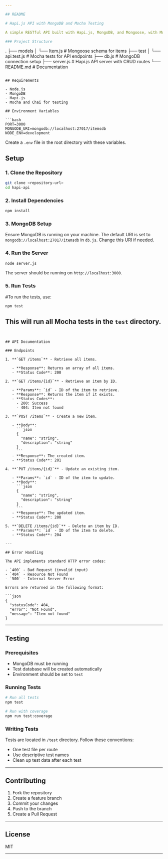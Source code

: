 ```yaml
---

## README

# Hapi.js API with MongoDB and Mocha Testing

A simple RESTful API built with Hapi.js, MongoDB, and Mongoose, with Mocha/Chai testing.

### Project Structure

```
.
├── models
│   └── Item.js       # Mongoose schema for items
├── test
│   └── api.test.js   # Mocha tests for API endpoints
├── db.js             # MongoDB connection setup
├── server.js         # Hapi.js API server with CRUD routes
└── README.md         # Documentation
```

## Requirements

- Node.js
- MongoDB
- Hapi.js
- Mocha and Chai for testing

## Environment Variables

```bash
PORT=3000
MONGODB_URI=mongodb://localhost:27017/itemsdb
NODE_ENV=development
```

Create a `.env` file in the root directory with these variables.

## Setup

### 1. Clone the Repository

```bash
git clone <repository-url>
cd hapi-api
```

### 2. Install Dependencies

```bash
npm install
```

### 3. MongoDB Setup

Ensure MongoDB is running on your machine. The default URI is set to `mongodb://localhost:27017/itemsdb` in `db.js`. Change this URI if needed.

### 4. Run the Server

```bash
node server.js
```

The server should be running on `http://localhost:3000`.

### 5. Run Tests

#To run the tests, use:

```bash
npm test
```

This will run all Mocha tests in the `test` directory.
---
```


## API Documentation

### Endpoints

1. **`GET /items`** - Retrieve all items.

   - **Response**: Returns an array of all items.
   - **Status Code**: 200

2. **`GET /items/{id}`** - Retrieve an item by ID.

   - **Params**: `id` - ID of the item to retrieve.
   - **Response**: Returns the item if it exists.
   - **Status Codes**:
     - 200: Success
     - 404: Item not found

3. **`POST /items`** - Create a new item.

   - **Body**:
     ```json
     {
       "name": "string",
       "description": "string"
     }
     ```
   - **Response**: The created item.
   - **Status Code**: 201

4. **`PUT /items/{id}`** - Update an existing item.

   - **Params**: `id` - ID of the item to update.
   - **Body**:
     ```json
     {
       "name": "string",
       "description": "string"
     }
     ```
   - **Response**: The updated item.
   - **Status Code**: 200

5. **`DELETE /items/{id}`** - Delete an item by ID.
   - **Params**: `id` - ID of the item to delete.
   - **Status Code**: 204

---

## Error Handling

The API implements standard HTTP error codes:

- `400` - Bad Request (invalid input)
- `404` - Resource Not Found
- `500` - Internal Server Error

Errors are returned in the following format:

```json
{
  "statusCode": 404,
  "error": "Not Found",
  "message": "Item not found"
}
```

---

## Testing

### Prerequisites

- MongoDB must be running
- Test database will be created automatically
- Environment should be set to `test`

### Running Tests

```bash
# Run all tests
npm test

# Run with coverage
npm run test:coverage
```

### Writing Tests

Tests are located in `/test` directory. Follow these conventions:

- One test file per route
- Use descriptive test names
- Clean up test data after each test

---

## Contributing

1. Fork the repository
2. Create a feature branch
3. Commit your changes
4. Push to the branch
5. Create a Pull Request

---

## License

MIT

---

